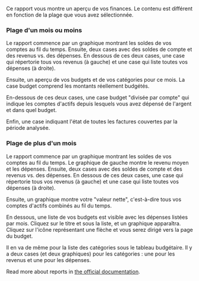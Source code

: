 Ce rapport vous montre un aperçu de vos finances. Le contenu est différent en fonction de la plage que vous avez sélectionnée.

### Plage d'un mois ou moins

Le rapport commence par un graphique montrant les soldes de vos comptes au fil du temps. Ensuite, deux cases avec des soldes de compte et des revenus vs. des dépenses. En dessous de ces deux cases, une case qui répertorie tous vos revenus (à gauche) et une case qui liste toutes vos dépenses (à droite).

Ensuite, un aperçu de vos budgets et de vos catégories pour ce mois. La case budget comprend les montants réellement budgétés.

En-dessous de ces deux cases, une case budget "divisée par compte" qui indique les comptes d'actifs depuis lesquels vous avez dépensé de l'argent et dans quel budget.

Enfin, une case indiquant l'état de toutes les factures couvertes par la période analysée.

### Plage de plus d'un mois

Le rapport commence par un graphique montrant les soldes de vos comptes au fil du temps. Le graphique de gauche montre le revenu moyen et les dépenses. Ensuite, deux cases avec des soldes de compte et des revenus vs. des dépenses. En dessous de ces deux cases, une case qui répertorie tous vos revenus (à gauche) et une case qui liste toutes vos dépenses (à droite).

Ensuite, un graphique montre votre "valeur nette", c'est-à-dire tous vos comptes d'actifs combinés au fil du temps.

En dessous, une liste de vos budgets est visible avec les dépenses listées par mois. Cliquez sur le titre et sous la liste, et un graphique apparaîtra. Cliquez sur l'icône représentant une flèche et vous serez dirigé vers la page du budget.

Il en va de même pour la liste des catégories sous le tableau budgétaire. Il y a deux cases (et deux graphiques) pour les catégories : une pour les revenus et une pour les dépenses.

Read more about reports in [the official documentation](https://docs.firefly-iii.org/advanced-concepts/reports).